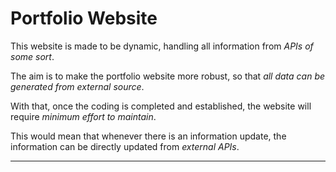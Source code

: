 # Portfolio Website

This website is made to be dynamic, handling all information from *APIs of some sort*.

The aim is to make the portfolio website more robust, so that *all data can be generated from external source*. 

With that, once the coding is completed and established, the website will require *minimum effort to maintain*. 

This would mean that whenever there is an information update, the information can be directly updated from *external APIs*.

---

